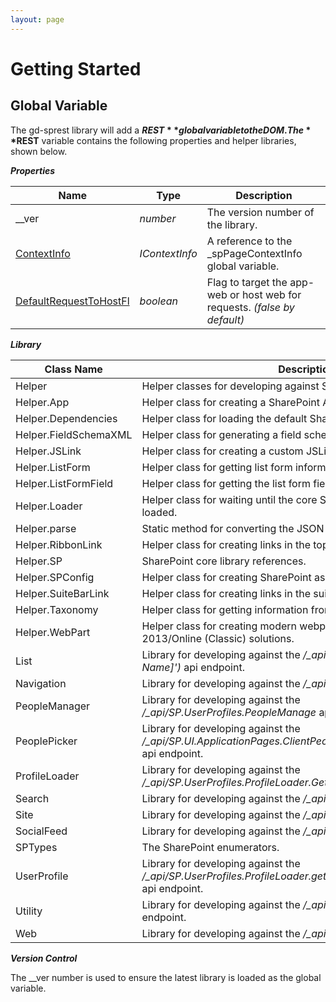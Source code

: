 ```yaml
---
layout: page
---
```

# Getting Started

## Global Variable

The gd-sprest library will add a **$REST** global variable to the DOM. The **$REST** variable contains the following properties and helper libraries, shown below.

**_Properties_**

| Name | Type | Description |
| --- | --- | --- |
| __ver | _number_ | The version number of the library. |
| [ContextInfo](/topics/context-info) | _IContextInfo_ | A reference to the _spPageContextInfo global variable. |
| [DefaultRequestToHostFl](/helpers/add-in-model) | _boolean_ | Flag to target the app-web or host web for requests. _(false by default)_ |

**_Library_**

| Class Name | Description |
| --- | --- |
| Helper | Helper classes for developing against SharePoint. |
| Helper.App | Helper class for creating a SharePoint Add-In. |
| Helper.Dependencies | Helper class for loading the default SharePoint core libraries. |
| Helper.FieldSchemaXML | Helper class for generating a field schema xml. |
| Helper.JSLink | Helper class for creating a custom JSLink solution. |
| Helper.ListForm | Helper class for getting list form information. |
| Helper.ListFormField | Helper class for getting the list form field information. |
| Helper.Loader | Helper class for waiting until the core SharePoint core libraries are loaded. |
| Helper.parse | Static method for converting the JSON string to object. |
| Helper.RibbonLink | Helper class for creating links in the top ribbon bar. |
| Helper.SP | SharePoint core library references. |
| Helper.SPConfig | Helper class for creating SharePoint assets. |
| Helper.SuiteBarLink | Helper class for creating links in the suite bar. |
| Helper.Taxonomy | Helper class for getting information from the taxonomy term store. |
| Helper.WebPart | Helper class for creating modern webparts in SharePoint 2013/Online (Classic) solutions. |
| List | Library for developing against the _/\_api/web/lists/getByTitle('[List Name]')_ api endpoint. |
| Navigation | Library for developing against the _/\_api/navigation_ api endpoint. |
| PeopleManager | Library for developing against the _/\_api/SP.UserProfiles.PeopleManage_ api endpoint. |
| PeoplePicker | Library for developing against the _/\_api/SP.UI.ApplicationPages.ClientPeoplePickerWebServiceInterface_ api endpoint. |
| ProfileLoader | Library for developing against the _/\_api/SP.UserProfiles.ProfileLoader.GetProfileLoader_ api endpoint. |
| Search | Library for developing against the _/\_api/search_ api endpoint. |
| Site | Library for developing against the _/\_api/site_ api endpoint. |
| SocialFeed | Library for developing against the _/\_api/social.feed_ api endpoint. |
| SPTypes | The SharePoint enumerators. |
| UserProfile | Library for developing against the _/\_api/SP.UserProfiles.ProfileLoader.getProfileLoader/getUserProfile_ api endpoint. |
| Utility | Library for developing against the _/\_api/SP.Utilities.Utility_ api endpoint. |
| Web | Library for developing against the _/\_api/web_ api endpoint. |

**_Version Control_**

The __ver number is used to ensure the latest library is loaded as the global variable.